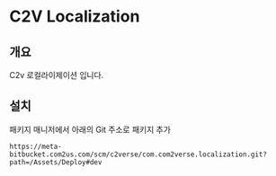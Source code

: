 # C2V Localization

## 개요

C2v 로컬라이제이션 입니다.

## 설치

패키지 매니저에서 아래의 Git 주소로 패키지 추가

```
https://meta-bitbucket.com2us.com/scm/c2verse/com.com2verse.localization.git?path=/Assets/Deploy#dev
```